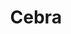 ---
title: "Cebra"
url: /ciudad-autonoma-de-buenos-aires/cebra-avenida-federico-lacroze/
shop: juguetes
---